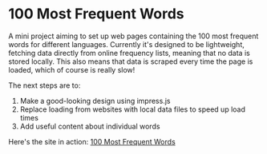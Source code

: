 # 100 Most Frequent Words

A mini project aiming to set up web pages containing the 100 most frequent words for different languages. Currently it's designed to be lightweight, fetching data directly from online frequency lists, meaning that no data is stored locally. This also means that data is scraped every time the page is loaded, which of course is really slow!

The next steps are to:

1. Make a good-looking design using impress.js
2. Replace loading from websites with local data files to speed up load times
3. Add useful content about individual words

Here's the site in action: [100 Most Frequent  Words](http://projects.svanevik.me/most-frequent-words)
